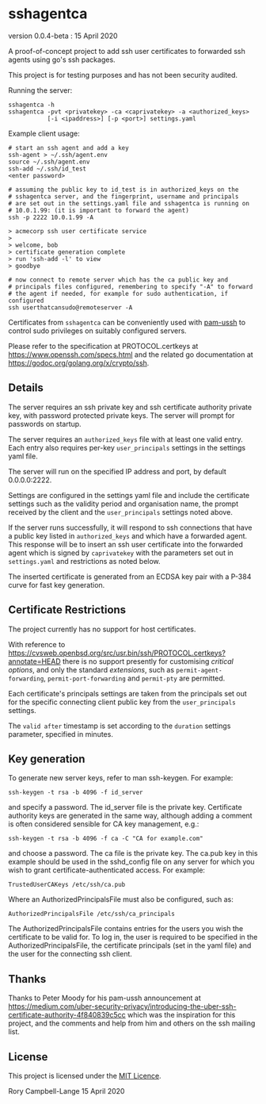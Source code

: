 # sshagentca

version 0.0.4-beta : 15 April 2020

A proof-of-concept project to add ssh user certificates to forwarded ssh
agents using go's ssh packages.

This project is for testing purposes and has not been security audited.

Running the server:

    sshagentca -h
    sshagentca -pvt <privatekey> -ca <caprivatekey> -a <authorized_keys>
               [-i <ipaddress>] [-p <port>] settings.yaml

Example client usage:

    # start an ssh agent and add a key
    ssh-agent > ~/.ssh/agent.env
    source ~/.ssh/agent.env
    ssh-add ~/.ssh/id_test
    <enter password>

    # assuming the public key to id_test is in authorized_keys on the
    # sshagentca server, and the fingerprint, username and principals
    # are set out in the settings.yaml file and sshagentca is running on
    # 10.0.1.99: (it is important to forward the agent)
    ssh -p 2222 10.0.1.99 -A

    > acmecorp ssh user certificate service
    > 
    > welcome, bob
    > certificate generation complete
    > run 'ssh-add -l' to view
    > goodbye

    # now connect to remote server which has the ca public key and
    # principals files configured, remembering to specify "-A" to forward
    # the agent if needed, for example for sudo authentication, if configured
    ssh userthatcansudo@remoteserver -A

Certificates from `sshagentca` can be conveniently used with
[pam-ussh](https://github.com/uber/pam-ussh) to control sudo privileges
on suitably configured servers.

Please refer to the specification at PROTOCOL.certkeys at
https://www.openssh.com/specs.html and the related go documentation at
https://godoc.org/golang.org/x/crypto/ssh.

## Details

The server requires an ssh private key and ssh certificate authority
private key, with password protected private keys. The server will
prompt for passwords on startup.

The server requires an `authorized_keys` file with at least one valid
entry. Each entry also requires per-key `user_principals` settings in
the settings yaml file.

The server will run on the specified IP address and port, by default
0.0.0.0:2222.

Settings are configured in the settings yaml file and include the
certificate settings such as the validity period and organisation name,
the prompt received by the client and the `user_principals` settings
noted above.

If the server runs successfully, it will respond to ssh connections that
have a public key listed in `authorized_keys` and which have a forwarded
agent. This response will be to insert an ssh user certificate into the
forwarded agent which is signed by `caprivatekey` with the parameters
set out in `settings.yaml` and restrictions as noted below.

The inserted certificate is generated from an ECDSA key pair with a
P-384 curve for fast key generation.

## Certificate Restrictions

The project currently has no support for host certificates.

With reference to
https://cvsweb.openbsd.org/src/usr.bin/ssh/PROTOCOL.certkeys?annotate=HEAD
there is no support presently for customising *critical options*, and
only the standard *extensions*, such as `permit-agent-forwarding`,
`permit-port-forwarding` and `permit-pty` are permitted.

Each certificate's principals settings are taken from the principals set
out for the specific connecting client public key from the
`user_principals` settings.

The `valid after` timestamp is set according to the `duration` settings
parameter, specified in minutes.

## Key generation

To generate new server keys, refer to man ssh-keygen. For example:

    ssh-keygen -t rsa -b 4096 -f id_server

and specify a password. The id_server file is the private key. Certificate
authority keys are generated in the same way, although adding a comment is often
considered sensible for CA key management, e.g.:

    ssh-keygen -t rsa -b 4096 -f ca -C "CA for example.com"

and choose a password. The ca file is the private key. The ca.pub key in
this example should be used in the sshd_config file on any server for
which you wish to grant certificate-authenticated access. For example:

    TrustedUserCAKeys /etc/ssh/ca.pub

Where an AuthorizedPrincipalsFile must also be configured, such as:

    AuthorizedPrincipalsFile /etc/ssh/ca_principals

The AuthorizedPrincipalsFile contains entries for the users you wish the
certificate to be valid for. To log in, the user is required to be
specified in the AuthorizedPrincipalsFile, the certificate principals
(set in the yaml file) and the user for the connecting ssh client.

## Thanks

Thanks to Peter Moody for his pam-ussh announcement at
https://medium.com/uber-security-privacy/introducing-the-uber-ssh-certificate-authority-4f840839c5cc
which was the inspiration for this project, and the comments and help
from him and others on the ssh mailing list.

## License

This project is licensed under the [MIT Licence](LICENCE).

Rory Campbell-Lange 15 April 2020
